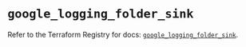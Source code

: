 # `google_logging_folder_sink`

Refer to the Terraform Registry for docs: [`google_logging_folder_sink`](https://registry.terraform.io/providers/hashicorp/google/6.31.0/docs/resources/logging_folder_sink).
